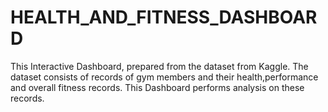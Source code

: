 # HEALTH_AND_FITNESS_DASHBOARD
This Interactive Dashboard, prepared from the dataset from Kaggle.
The dataset consists of records of gym members and their health,performance and overall fitness records.
This Dashboard performs analysis on these records.
